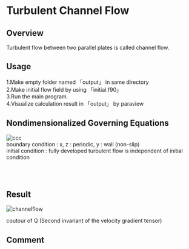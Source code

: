 # Turbulent Channel Flow
## Overview
Turbulent flow between two parallel plates is called channel flow.

## Usage
1.Make empty folder named 「output」 in same directory <br>
2.Make initial flow field by using 「initial.f90」<br>
3.Run the main program. <br>
4.Visualize calculation result in 「output」 by paraview <br>

## Nondimensionalized Governing Equations
![ccc](https://github.com/user-attachments/assets/33ba14f5-5a8b-4cc6-8af6-57cb0de9b254)
<br>
boundary condition : x, z : periodic, y : wall (non-slip) <br>
initial condition : fully developed turbulent flow is independent of initial condition

<br>
<br>



## Result
![channelflow](https://github.com/user-attachments/assets/c2ce3327-a38a-4335-a494-10d3aca55244)

coutour of Q (Second invariant of the velocity gradient tensor) 

## Comment

